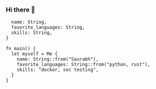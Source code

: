 ### Hi there 👋

<!--
**aga7hokakological/aga7hokakological** is a ✨ _special_ ✨ repository because its `README.md` (this file) appears on your GitHub profile.

Here are some ideas to get you started:

- 🔭 I’m currently working on ...
- 🌱 I’m currently learning ...
- 👯 I’m looking to collaborate on ...
- 🤔 I’m looking for help with ...
- 💬 Ask me about ...
- 📫 How to reach me: ...
- 😄 Pronouns: ...
- ⚡ Fun fact: ...
-->
[](https://i.gifer.com/746e.gif)


```struct Me {
  name: String,
  favorite_languages: String,
  skills: String,
}

fn main() {
  let myself = Me {
    name: String::from("Saurabh"),
    favorite_languages: String::from("python, rust"),
    skills: "docker, sec testing",
  }
}
```
